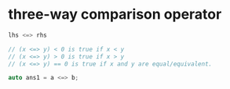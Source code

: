 # three-way comparison operator

```cpp
lhs <=> rhs 

// (x <=> y) < 0 is true if x < y
// (x <=> y) > 0 is true if x > y
// (x <=> y) == 0 is true if x and y are equal/equivalent.

auto ans1 = a <=> b;
```
